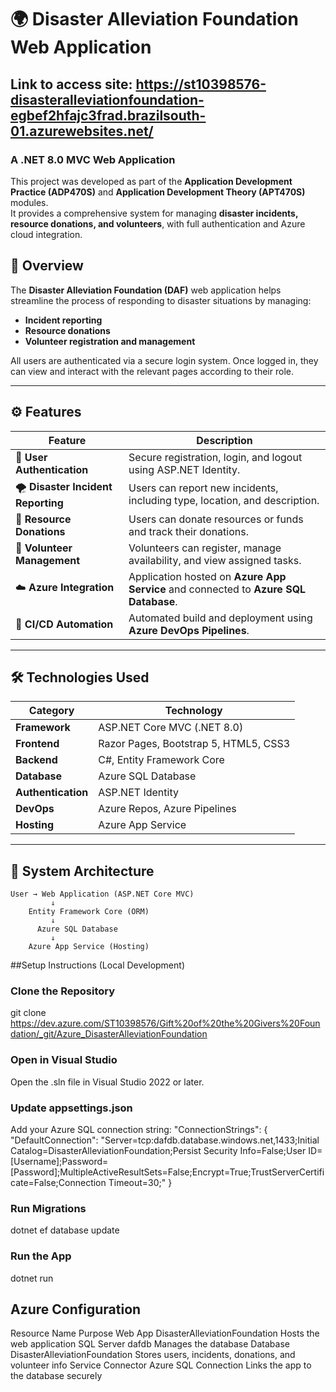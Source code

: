 ﻿# 🌍 Disaster Alleviation Foundation Web Application  

## Link to access site: https://st10398576-disasteralleviationfoundation-egbef2hfajc3frad.brazilsouth-01.azurewebsites.net/
 
### A .NET 8.0 MVC Web Application  

This project was developed as part of the **Application Development Practice (ADP470S)** and **Application Development Theory (APT470S)** modules.  
It provides a comprehensive system for managing **disaster incidents, resource donations, and volunteers**, with full authentication and Azure cloud integration.

## 🧭 Overview

The **Disaster Alleviation Foundation (DAF)** web application helps streamline the process of responding to disaster situations by managing:
- **Incident reporting**  
- **Resource donations**  
- **Volunteer registration and management**  

All users are authenticated via a secure login system. Once logged in, they can view and interact with the relevant pages according to their role.

---

## ⚙️ Features

| Feature | Description |
|----------|-------------|
| 👤 **User Authentication** | Secure registration, login, and logout using ASP.NET Identity. |
| 🌪️ **Disaster Incident Reporting** | Users can report new incidents, including type, location, and description. |
| 🎁 **Resource Donations** | Users can donate resources or funds and track their donations. |
| 💪 **Volunteer Management** | Volunteers can register, manage availability, and view assigned tasks. |
| ☁️ **Azure Integration** | Application hosted on **Azure App Service** and connected to **Azure SQL Database**. |
| 🔄 **CI/CD Automation** | Automated build and deployment using **Azure DevOps Pipelines**. |

---

## 🛠️ Technologies Used

| Category | Technology |
|-----------|-------------|
| **Framework** | ASP.NET Core MVC (.NET 8.0) |
| **Frontend** | Razor Pages, Bootstrap 5, HTML5, CSS3 |
| **Backend** | C#, Entity Framework Core |
| **Database** | Azure SQL Database |
| **Authentication** | ASP.NET Identity |
| **DevOps** | Azure Repos, Azure Pipelines |
| **Hosting** | Azure App Service |

---

## 🧩 System Architecture

```text
User → Web Application (ASP.NET Core MVC)
         ↓
    Entity Framework Core (ORM)
         ↓
      Azure SQL Database
         ↓
    Azure App Service (Hosting)
```

##Setup Instructions (Local Development)
### Clone the Repository
git clone https://dev.azure.com/ST10398576/Gift%20of%20the%20Givers%20Foundation/_git/Azure_DisasterAlleviationFoundation

### Open in Visual Studio

Open the .sln file in Visual Studio 2022 or later.

### Update appsettings.json

Add your Azure SQL connection string:
"ConnectionStrings": {
  "DefaultConnection": "Server=tcp:dafdb.database.windows.net,1433;Initial Catalog=DisasterAlleviationFoundation;Persist Security Info=False;User ID=[Username];Password=[Password];MultipleActiveResultSets=False;Encrypt=True;TrustServerCertificate=False;Connection Timeout=30;"
}

### Run Migrations
dotnet ef database update

### Run the App 
dotnet run

## Azure Configuration
Resource	          Name	                            Purpose
Web App	            DisasterAlleviationFoundation	    Hosts the web application
SQL Server	        dafdb	                            Manages the database
Database	          DisasterAlleviationFoundation	    Stores users, incidents, donations, and volunteer info
Service Connector	  Azure SQL Connection	            Links the app to the database securely




